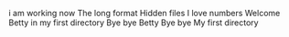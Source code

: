 i am working now
 The long format
 Hidden files 
I love numbers
Welcome
Betty in my first directory
Bye bye Betty
Bye bye My first directory

